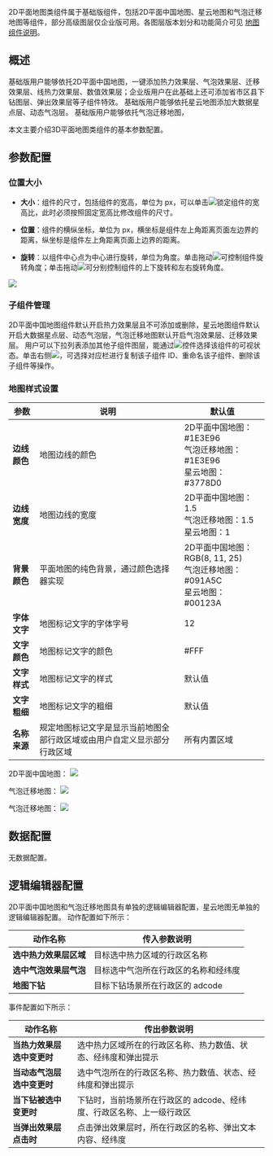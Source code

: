2D平面地图类组件属于基础版组件，包括2D平面中国地图、星云地图和气泡迁移地图等组件，部分高级图层仅企业版可用。各图层版本划分和功能简介可见 [地图组件说明](https://cloud.tencent.com/document/product/665/41651)。

## 概述
基础版用户能够依托2D平面中国地图，一键添加热力效果层、气泡效果层、迁移效果层、线热力效果层、数值效果层；企业版用户在此基础上还可添加省市区县下钻图层、弹出效果层等子组件特效。
基础版用户能够依托星云地图添加大数据星点层、动态气泡层。
基础版用户能够依托气泡迁移地图，

本文主要介绍3D平面地图类组件的基本参数配置。

## 参数配置
### 位置大小
- **大小**：组件的尺寸，包括组件的宽高，单位为 px，可以单击![](https://qcloudimg.tencent-cloud.cn/raw/14cfc795c5e4cd68e6ea34d30b3ca65d.png)锁定组件的宽高比，此时必须按照固定宽高比修改组件的尺寸。

- **位置**：组件的横纵坐标，单位为 px，横坐标是组件左上角距离页面左边界的距离，纵坐标是组件左上角距离页面上边界的距离。

- **旋转**：以组件中心点为中心进行旋转，单位为角度。单击拖动![](https://qcloudimg.tencent-cloud.cn/raw/98f69c15dbaa4133b0db8090e8332322.png)可控制组件旋转角度；单击拖动![](https://qcloudimg.tencent-cloud.cn/raw/a381c38863e98d18e46033e76e380251.png)可分别控制组件的上下旋转和左右旋转角度。

![](https://qcloudimg.tencent-cloud.cn/raw/0005e8e2ad223f6a3650324120a66767.png)

### 子组件管理
2D平面中国地图组件默认开启热力效果层且不可添加或删除，星云地图组件默认开启大数据星点层、动态气泡层，气泡迁移地图默认开启气泡效果层、迁移效果层。
用户可以下拉列表添加其他子组件图层，能通过![](https://qcloudimg.tencent-cloud.cn/raw/51dd260b24aa2db7f67426009b376ce9.png)控件选择该组件的可视状态。单击右侧![](https://qcloudimg.tencent-cloud.cn/raw/1bf625a00fb6cd375b9b3dbb0b4e9a07.png)，可选择对应栏进行复制该子组件 ID、重命名该子组件、删除该子组件等操作。

### 地图样式设置
| 参数 | 说明 | 默认值 |
| --- | --- | --- |
| **边线颜色** | 地图边线的颜色| 2D平面中国地图：#1E3E96 <br /> 气泡迁移地图：#1E3E96 <br />星云地图：#3778D0 |
| **边线宽度** | 地图边线的宽度|  2D平面中国地图：1.5 <br /> 气泡迁移地图：1.5 <br />星云地图：1 |
| **背景颜色** | 平面地图的纯色背景，通过颜色选择器实现| 2D平面中国地图：RGB(8, 11, 25) <br /> 气泡迁移地图：#091A5C <br />星云地图：#00123A |
| **字体文字** | 地图标记文字的字体字号 | 12 |
| **文字颜色** | 地图标记文字的颜色 | #FFF |
| **文字样式** | 地图标记文字的样式 | 默认值 |
| **文字粗细** | 地图标记文字的粗细 | 默认值 |
| **名称来源** | 规定地图标记文字是显示当前地图全部行政区域或由用户自定义显示部分行政区域 | 所有内置区域 |

2D平面中国地图：
![](https://main.qcloudimg.com/raw/fbc82adfdb6baabe01488c7b554283cd.png)

气泡迁移地图：
![](https://qcloudimg.tencent-cloud.cn/raw/248f72ab6714a95adb5cd3f3ece90e10.png)

气泡迁移地图：
![](https://qcloudimg.tencent-cloud.cn/raw/882d4eeb68aa509ddaae88d0d9b0b250.png)

## 数据配置
无数据配置。

## 逻辑编辑器配置
2D平面中国地图和气泡迁移地图具有单独的逻辑编辑器配置，星云地图无单独的逻辑编辑器配置。
动作配置如下所示：

| 动作名称 | 传入参数说明 |
| --- | --- |
| **选中热力效果层区域** | 目标选中热力区域的行政区名称 |
| **选中气泡效果层气泡** |目标选中气泡所在行政区的名称和经纬度 |
| **地图下钻** | 目标下钻场景所在行政区的 adcode |

事件配置如下所示：

| 动作名称 | 传出参数说明 |
| --- | --- |
| **当热力效果层选中变更时** |选中热力区域所在的行政区名称、热力数值、状态、经纬度和弹出提示 |
| **当动态气泡层选中变更时** |选中气泡所在的行政区名称、热力数值、状态、经纬度和弹出提示 |
| **当下钻被选中变更时** | 下钻时，当前场景所在行政区的 adcode、经纬度、行政区名称、上一级行政区 | 
| **当弹出效果层点击时** | 点击弹出效果层时，所在行政区的名称、弹出文本内容、经纬度 | 
